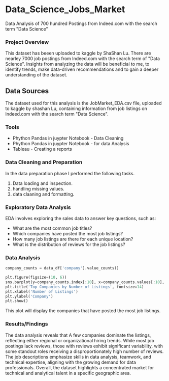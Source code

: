 # Data_Science_Jobs_Market
Data Analysis of 700 hundred Postings from Indeed.com with the search term "Data Science"

### Project Overview 

This dataset has beeen uploaded to kaggle by ShaShan Lu. There are nearley 7000 job postings from Indeed.com with the search term of "Data Science". Insights from analyzing the data will be beneficial to me, to identify trends, make data-driven recommendations and to gain a deeper understanding of the dataset.

## Data Sources

The dataset used for this analysis is the JobMarket_EDA.csv file, uploaded to kaggle by shashan Lu, containing information from job listings on Indeed.com with the search term "Data Science".

### Tools

- Phython Pandas in juypter Notebook - Data Cleaning
- Phython Pandas in juypter Notebook - for data Analysis
- Tableau - Creating a reports

### Data Cleaning and Preparation

In the data preparation phase I performed the following tasks.
1. Data loading and inspection.
2. handling missing values.
3. data claaning and formatting.

### Exploratory Data Analysis

EDA involves exploring the sales data to answer key questions, such as:

- What are the most common job titles?
- Which companies have posted the most job listings?
- How many job listings are there for each unique location?
- What is the distribution of reviews for the job listings?

### Data Analysis


```python
company_counts = data_df['company'].value_counts()

plt.figure(figsize=(10, 6))
sns.barplot(y=company_counts.index[:10], x=company_counts.values[:10], palette="magma")
plt.title('Top Companies by Number of Listings', fontsize=14)
plt.xlabel('Number of Listings')
plt.ylabel('Company')
plt.show()
```
This plot will display the companies that have posted the most job listings.

### Results/Findings

 The data analysis reveals that A few companies dominate the listings, reflecting either regional or organizational hiring trends. While most job postings lack reviews, those with reviews exhibit significant variability, with some standout roles receiving a disproportionately high number of reviews. The job descriptions emphasize skills in data analysis, teamwork, and technical expertise, aligning with the growing demand for data professionals. Overall, the dataset highlights a concentrated market for technical and analytical talent in a specific geographic area.






